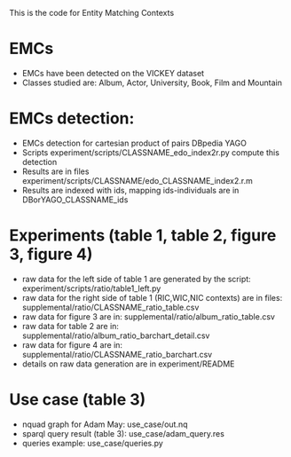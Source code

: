 This is the code for Entity Matching Contexts
 
# EMCs 
- EMCs have been detected on the VICKEY dataset
- Classes studied are: Album, Actor, University, Book, Film and Mountain

# EMCs detection: 
- EMCs detection for cartesian product of pairs DBpedia YAGO
- Scripts experiment/scripts/CLASSNAME\_edo\_index2r.py compute this detection
- Results are in files experiment/scripts/CLASSNAME/edo\_CLASSNAME\_index2.r.m
- Results are indexed with ids, mapping ids-individuals are in DBorYAGO\_CLASSNAME\_ids

# Experiments (table 1, table 2, figure 3, figure 4)
- raw data for the left side of table 1 are generated by the script: experiment/scripts/ratio/table1\_left.py
- raw data for the right side of table 1 (RIC,WIC,NIC contexts) are in files: supplemental/ratio/CLASSNAME\_ratio\_table.csv
- raw data for figure 3 are in: supplemental/ratio/album\_ratio\_table.csv  
- raw data for table 2 are in: supplemental/ratio/album\_ratio\_barchart\_detail.csv
- raw data for figure 4 are in: supplemental/ratio/CLASSNAME\_ratio\_barchart.csv
- details on raw data generation are in experiment/README

# Use case (table 3)
- nquad graph for Adam May: use\_case/out.nq
- sparql query result (table 3): use\_case/adam\_query.res
- queries example: use\_case/queries.py
